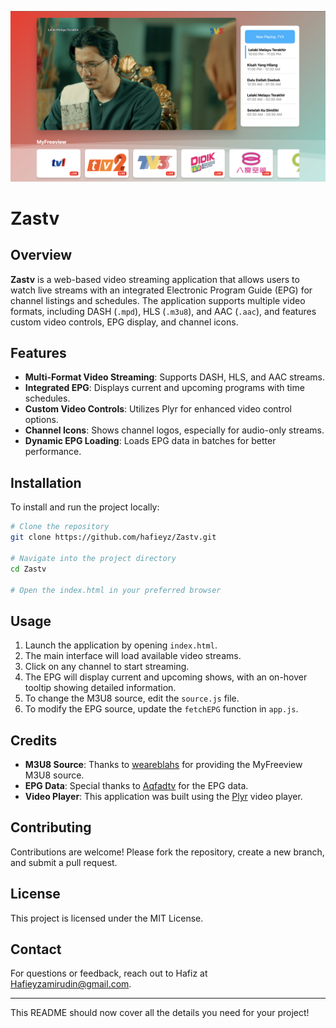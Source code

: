 ![Alt text](https://github.com/hafieyz/Zastv/blob/main/Demo.png)

# Zastv

## Overview
**Zastv** is a web-based video streaming application that allows users to watch live streams with an integrated Electronic Program Guide (EPG) for channel listings and schedules. The application supports multiple video formats, including DASH (`.mpd`), HLS (`.m3u8`), and AAC (`.aac`), and features custom video controls, EPG display, and channel icons.

## Features
- **Multi-Format Video Streaming**: Supports DASH, HLS, and AAC streams.
- **Integrated EPG**: Displays current and upcoming programs with time schedules.
- **Custom Video Controls**: Utilizes Plyr for enhanced video control options.
- **Channel Icons**: Shows channel logos, especially for audio-only streams.
- **Dynamic EPG Loading**: Loads EPG data in batches for better performance.

## Installation
To install and run the project locally:

```bash
# Clone the repository
git clone https://github.com/hafieyz/Zastv.git

# Navigate into the project directory
cd Zastv

# Open the index.html in your preferred browser
```

## Usage
1. Launch the application by opening `index.html`.
2. The main interface will load available video streams.
3. Click on any channel to start streaming.
4. The EPG will display current and upcoming shows, with an on-hover tooltip showing detailed information.
5. To change the M3U8 source, edit the `source.js` file.
6. To modify the EPG source, update the `fetchEPG` function in `app.js`.

## Credits
- **M3U8 Source**: Thanks to [weareblahs](https://github.com/weareblahs) for providing the MyFreeview M3U8 source.
- **EPG Data**: Special thanks to [Aqfadtv](https://github.com/AqFad2811) for the EPG data.
- **Video Player**: This application was built using the [Plyr](https://github.com/sampotts/plyr) video player.

## Contributing
Contributions are welcome! Please fork the repository, create a new branch, and submit a pull request.

## License
This project is licensed under the MIT License.

## Contact
For questions or feedback, reach out to Hafiz at Hafieyzamirudin@gmail.com.

---

This README should now cover all the details you need for your project!
